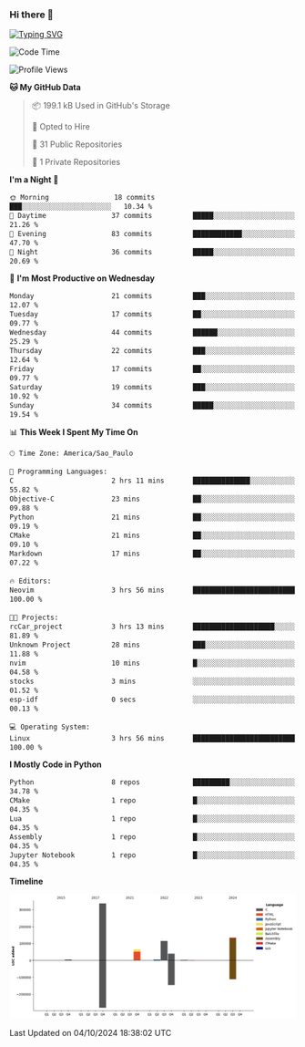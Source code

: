 ### Hi there 👋

<a href="https://git.io/typing-svg"><img src="https://readme-typing-svg.herokuapp.com?font=Fira+Code&duration=2000&pause=100&center=true&vCenter=true&multiline=true&width=720&height=175&lines=Gui's+are+a+lie%2C+they+are+just+front-ends+to+the+shell.;Through+the+shell%2C+I+gain+sudo.;Through+sudo%2C+I+gain+power.;Through+power%2C+I+gain+root.;Through+root%2C+my+chains+are+broken.;uid%3D0+shall+free+me...." alt="Typing SVG" /></a>


<!--START_SECTION:waka-->
![Code Time](http://img.shields.io/badge/Code%20Time-1%2C004%20hrs%2026%20mins-blue)

![Profile Views](http://img.shields.io/badge/Profile%20Views-1-blue)

**🐱 My GitHub Data** 

> 📦 199.1 kB Used in GitHub's Storage 
 > 
> 💼 Opted to Hire
 > 
> 📜 31 Public Repositories 
 > 
> 🔑 1 Private Repositories 
 > 
**I'm a Night 🦉** 

```text
🌞 Morning                18 commits          ███░░░░░░░░░░░░░░░░░░░░░░   10.34 % 
🌆 Daytime                37 commits          █████░░░░░░░░░░░░░░░░░░░░   21.26 % 
🌃 Evening                83 commits          ████████████░░░░░░░░░░░░░   47.70 % 
🌙 Night                  36 commits          █████░░░░░░░░░░░░░░░░░░░░   20.69 % 
```
📅 **I'm Most Productive on Wednesday** 

```text
Monday                   21 commits          ███░░░░░░░░░░░░░░░░░░░░░░   12.07 % 
Tuesday                  17 commits          ██░░░░░░░░░░░░░░░░░░░░░░░   09.77 % 
Wednesday                44 commits          ██████░░░░░░░░░░░░░░░░░░░   25.29 % 
Thursday                 22 commits          ███░░░░░░░░░░░░░░░░░░░░░░   12.64 % 
Friday                   17 commits          ██░░░░░░░░░░░░░░░░░░░░░░░   09.77 % 
Saturday                 19 commits          ███░░░░░░░░░░░░░░░░░░░░░░   10.92 % 
Sunday                   34 commits          █████░░░░░░░░░░░░░░░░░░░░   19.54 % 
```


📊 **This Week I Spent My Time On** 

```text
🕑︎ Time Zone: America/Sao_Paulo

💬 Programming Languages: 
C                        2 hrs 11 mins       ██████████████░░░░░░░░░░░   55.82 % 
Objective-C              23 mins             ██░░░░░░░░░░░░░░░░░░░░░░░   09.88 % 
Python                   21 mins             ██░░░░░░░░░░░░░░░░░░░░░░░   09.19 % 
CMake                    21 mins             ██░░░░░░░░░░░░░░░░░░░░░░░   09.10 % 
Markdown                 17 mins             ██░░░░░░░░░░░░░░░░░░░░░░░   07.22 % 

🔥 Editors: 
Neovim                   3 hrs 56 mins       █████████████████████████   100.00 % 

🐱‍💻 Projects: 
rcCar_project            3 hrs 13 mins       ████████████████████░░░░░   81.89 % 
Unknown Project          28 mins             ███░░░░░░░░░░░░░░░░░░░░░░   11.88 % 
nvim                     10 mins             █░░░░░░░░░░░░░░░░░░░░░░░░   04.58 % 
stocks                   3 mins              ░░░░░░░░░░░░░░░░░░░░░░░░░   01.52 % 
esp-idf                  0 secs              ░░░░░░░░░░░░░░░░░░░░░░░░░   00.13 % 

💻 Operating System: 
Linux                    3 hrs 56 mins       █████████████████████████   100.00 % 
```

**I Mostly Code in Python** 

```text
Python                   8 repos             █████████░░░░░░░░░░░░░░░░   34.78 % 
CMake                    1 repo              █░░░░░░░░░░░░░░░░░░░░░░░░   04.35 % 
Lua                      1 repo              █░░░░░░░░░░░░░░░░░░░░░░░░   04.35 % 
Assembly                 1 repo              █░░░░░░░░░░░░░░░░░░░░░░░░   04.35 % 
Jupyter Notebook         1 repo              █░░░░░░░░░░░░░░░░░░░░░░░░   04.35 % 
```



**Timeline**

![Lines of Code chart](https://raw.githubusercontent.com/Gedankenn/Gedankenn/main/assets/bar_graph.png)


 Last Updated on 04/10/2024 18:38:02 UTC
<!--END_SECTION:waka-->
